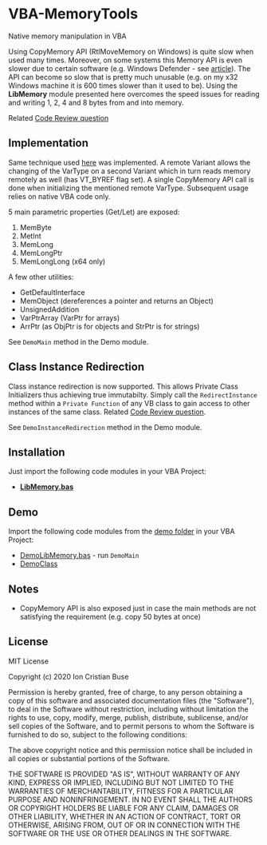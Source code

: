 # VBA-MemoryTools
Native memory manipulation in VBA

Using CopyMemory API (RtlMoveMemory on Windows) is quite slow when used many times. Moreover, on some systems this Memory API is even slower due to certain software (e.g. Windows Defender - see [article](https://stackoverflow.com/questions/57885185/windows-defender-extremly-slowing-down-macro-only-on-windows-10)). The API can become so slow that is pretty much unusable (e.g. on my x32 Windows machine it is 600 times slower than it used to be). Using the **LibMemory** module presented here overcomes the speed issues for reading and writing 1, 2, 4 and 8 bytes from and into memory.

Related [Code Review question](https://codereview.stackexchange.com/questions/252659/fast-native-memory-manipulation-in-vba)

## Implementation
Same technique used [here](https://codereview.stackexchange.com/a/249125/227582) was implemented. A remote Variant allows the changing of the VarType on a second Variant which in turn reads memory remotely as well (has VT_BYREF flag set). A single CopyMemory API call is done when initializing the mentioned remote VarType. Subsequent usage relies on native VBA code only.

5 main parametric properties (Get/Let) are exposed:
 1. MemByte
 2. MetInt 
 3. MemLong
 4. MemLongPtr
 5. MemLongLong (x64 only)

A few other utilities:
 - GetDefaultInterface
 - MemObject (dereferences a pointer and returns an Object)
 - UnsignedAddition
 - VarPtrArray (VarPtr for arrays)
 - ArrPtr (as ObjPtr is for objects and StrPtr is for strings)

See ```DemoMain``` method in the Demo module.

## Class Instance Redirection

Class instance redirection is now supported. This allows Private Class Initializers thus achieving true immutabilty.
Simply call the ```RedirectInstance``` method within a ```Private Function``` of any VB class to gain access to other instances of the same class.
Related [Code Review question](https://codereview.stackexchange.com/questions/253233/private-vba-class-initializer-called-from-factory-2).

See ```DemoInstanceRedirection``` method in the Demo module.

## Installation
Just import the following code modules in your VBA Project:
* [**LibMemory.bas**](https://github.com/cristianbuse/VBA-MemoryTools/blob/master/src/LibMemory.bas)

## Demo
Import the following code modules from the [demo folder](https://github.com/cristianbuse/VBA-MemoryTools/blob/master/src/Demo) in your VBA Project:
* [DemoLibMemory.bas](https://github.com/cristianbuse/VBA-MemoryTools/blob/master/src/Demo/DemoLibMemory.bas) - run ```DemoMain```
* [DemoClass](https://github.com/cristianbuse/VBA-MemoryTools/blob/master/src/Demo/DemoClass.cls)

## Notes
* CopyMemory API is also exposed just in case the main methods are not satisfying the requirement (e.g. copy 50 bytes at once)

## License
MIT License

Copyright (c) 2020 Ion Cristian Buse

Permission is hereby granted, free of charge, to any person obtaining a copy of this software and associated documentation files (the "Software"), to deal in the Software without restriction, including without limitation the rights to use, copy, modify, merge, publish, distribute, sublicense, and/or sell copies of the Software, and to permit persons to whom the Software is furnished to do so, subject to the following conditions:

The above copyright notice and this permission notice shall be included in all copies or substantial portions of the Software.

THE SOFTWARE IS PROVIDED "AS IS", WITHOUT WARRANTY OF ANY KIND, EXPRESS OR IMPLIED, INCLUDING BUT NOT LIMITED TO THE WARRANTIES OF MERCHANTABILITY, FITNESS FOR A PARTICULAR PURPOSE AND NONINFRINGEMENT. IN NO EVENT SHALL THE AUTHORS OR COPYRIGHT HOLDERS BE LIABLE FOR ANY CLAIM, DAMAGES OR OTHER LIABILITY, WHETHER IN AN ACTION OF CONTRACT, TORT OR OTHERWISE, ARISING FROM, OUT OF OR IN CONNECTION WITH THE SOFTWARE OR THE USE OR OTHER DEALINGS IN THE SOFTWARE.
